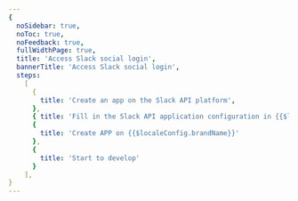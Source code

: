```yaml
---
{
  noSidebar: true,
  noToc: true,
  noFeedback: true,
  fullWidthPage: true,
  title: 'Access Slack social login',
  bannerTitle: 'Access Slack social login',
  steps:
    [
      {
        title: 'Create an app on the Slack API platform',
      },
      { title: 'Fill in the Slack API application configuration in {{$localeConfig.brandName}}' },
      {
        title: 'Create APP on {{$localeConfig.brandName}}'
      },
      {
        title: 'Start to develop'
      }
    ],
}
---
```


<IntegrationDetail backLink="/en/guides/connections/social"/>

